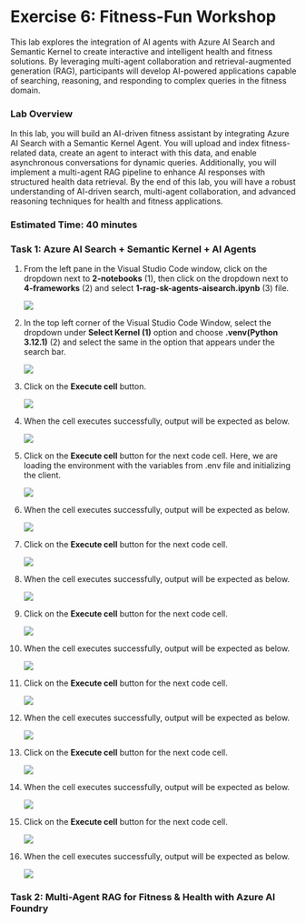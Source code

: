 # Exercise 6: Fitness-Fun Workshop 

This lab explores the integration of AI agents with Azure AI Search and Semantic Kernel to create interactive and intelligent health and fitness solutions. By leveraging multi-agent collaboration and retrieval-augmented generation (RAG), participants will develop AI-powered applications capable of searching, reasoning, and responding to complex queries in the fitness domain.

### Lab Overview

In this lab, you will build an AI-driven fitness assistant by integrating Azure AI Search with a Semantic Kernel Agent. You will upload and index fitness-related data, create an agent to interact with this data, and enable asynchronous conversations for dynamic queries. Additionally, you will implement a multi-agent RAG pipeline to enhance AI responses with structured health data retrieval. By the end of this lab, you will have a robust understanding of AI-driven search, multi-agent collaboration, and advanced reasoning techniques for health and fitness applications.

### Estimated Time: 40 minutes

### Task 1: Azure AI Search + Semantic Kernel + AI Agents

1. From the left pane in the Visual Studio Code window, click on the dropdown next to **2-notebooks** (1), then click on the dropdown next to **4-frameworks** (2) and select **1-rag-sk-agents-aisearch.ipynb** (3) file.

    ![](../images/ex6-task1-1.png)

1. In the top left corner of the Visual Studio Code Window, select the dropdown under **Select Kernel (1)** option and choose **.venv(Python 3.12.1)** (2) and select the same in the option that appears under the search bar.

    ![](../images/ai2.png)

1. Click on the **Execute cell** button. 

    ![](../images/ex6-task1-2.png)

1. When the cell executes successfully, output will be expected as below.

    ![](../images/ex6-task1-3.png)

1. Click on the **Execute cell** button for the next code cell. Here, we are loading the environment with the variables from .env file and initializing the client.

    ![](../images/ex6-task1-4.png)

1. When the cell executes successfully, output will be expected as below.

    ![](../images/ex6-task1-5.png)

1. Click on the **Execute cell** button for the next code cell.

    ![](../images/ex6-task1-6.png)

1. When the cell executes successfully, output will be expected as below.

    ![](../images/ex6-task1-7.png)

1. Click on the **Execute cell** button for the next code cell.

    ![](../images/ex6-task1-8.png)

1. When the cell executes successfully, output will be expected as below.

    ![](../images/ex6-task1-9.png)

1. Click on the **Execute cell** button for the next code cell.

    ![](../images/ex6-task1-10.png)

1. When the cell executes successfully, output will be expected as below.

    ![](../images/ex6-task1-11.png)

1. Click on the **Execute cell** button for the next code cell.

    ![](../images/ex6-task1-12.png)

1. When the cell executes successfully, output will be expected as below.

    ![](../images/ex6-task1-13.png)

1. Click on the **Execute cell** button for the next code cell.

    ![](../images/ex6-task1-14.png)

1. When the cell executes successfully, output will be expected as below.

    ![](../images/ex6-task1-15.png)

### Task 2: Multi-Agent RAG for Fitness & Health with Azure AI Foundry